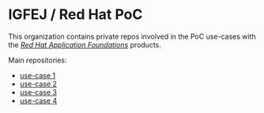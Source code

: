 # IGFEJ / Red Hat PoC

This organization contains private repos involved in the PoC use-cases with the [*Red Hat Application Foundations*](https://access.redhat.com/products/red-hat-application-foundations/) products.

Main repositories:
- [use-case 1](../../../../use-case-1/)
- [use-case 2](../../../../use-case-2/)
- [use-case 3](../../../../use-case-3/)
- [use-case 4](../../../../use-case-4/)

